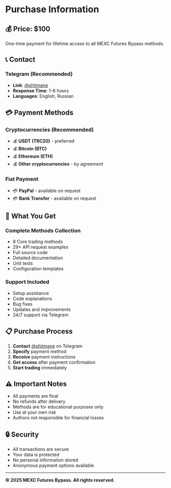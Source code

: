 # Purchase Information

## 💰 Price: $100

One-time payment for lifetime access to all MEXC Futures Bypass methods.

## 📞 Contact

### **Telegram (Recommended)**
- **Link**: [@shitmane](https://t.me/shitmane)
- **Response Time**: 1-6 hours
- **Languages**: English, Russian

## 💳 Payment Methods

### **Cryptocurrencies (Recommended)**
- 💰 **USDT (TRC20)** - preferred
- 💰 **Bitcoin (BTC)**
- 💰 **Ethereum (ETH)**
- 💰 **Other cryptocurrencies** - by agreement

### **Fiat Payment**
- 💳 **PayPal** - available on request
- 💳 **Bank Transfer** - available on request

## 🚀 What You Get

### **Complete Methods Collection**
- 8 Core trading methods
- 29+ API request examples
- Full source code
- Detailed documentation
- Unit tests
- Configuration templates

### **Support Included**
- Setup assistance
- Code explanations
- Bug fixes
- Updates and improvements
- 24/7 support via Telegram

## 📋 Purchase Process

1. **Contact** [@shitmane](https://t.me/shitmane) on Telegram
2. **Specify** payment method
3. **Receive** payment instructions
4. **Get access** after payment confirmation
5. **Start trading** immediately

## ⚠️ Important Notes

- All payments are final
- No refunds after delivery
- Methods are for educational purposes only
- Use at your own risk
- Authors not responsible for financial losses

## 🔒 Security

- All transactions are secure
- Your data is protected
- No personal information stored
- Anonymous payment options available

---

**© 2025 MEXC Futures Bypass. All rights reserved.**